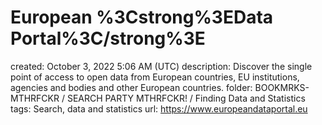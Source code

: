# European %3Cstrong%3EData Portal%3C/strong%3E

created: October 3, 2022 5:06 AM (UTC)
description: Discover the single point of access to open data from European countries, EU institutions, agencies and bodies and other European countries.
folder: BOOKMRKS-MTHRFCKR / SEARCH PARTY MTHRFCKR! / Finding Data and Statistics
tags: Search, data and statistics
url: https://www.europeandataportal.eu